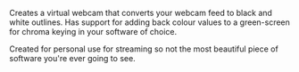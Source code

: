 Creates a virtual webcam that converts your webcam feed to black and white outlines. Has support for adding back colour values to a green-screen for chroma keying in your software of choice.

Created for personal use for streaming so not the most beautiful piece of software you're ever going to see.

